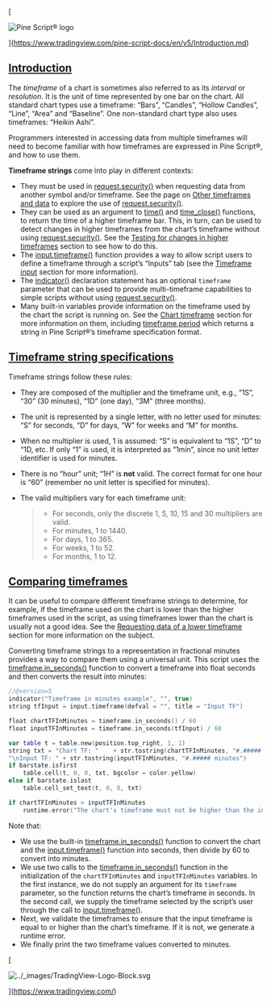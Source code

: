 [

![Pine Script® logo](https://tradingview.com/pine-script-docs/en/v5/_images/Pine-script-logo.svg)

](https://www.tradingview.com/pine-script-docs/en/v5/Introduction.md)

[Introduction](#id1)
-------------------------------------------------------------------

The _timeframe_ of a chart is sometimes also referred to as its _interval_ or _resolution_. It is the unit of time represented by one bar on the chart. All standard chart types use a timeframe: “Bars”, “Candles”, “Hollow Candles”, “Line”, “Area” and “Baseline”. One non-standard chart type also uses timeframes: “Heikin Ashi”.

Programmers interested in accessing data from multiple timeframes will need to become familiar with how timeframes are expressed in Pine Script®, and how to use them.

**Timeframe strings** come into play in different contexts:

*   They must be used in [request.security()](https://www.tradingview.com/pine-script-reference/v5/#fun_request{dot}security) when requesting data from another symbol and/or timeframe. See the page on [Other timeframes and data](concepts_Other_timeframes_and_data.html#pageothertimeframesanddata) to explore the use of [request.security()](https://www.tradingview.com/pine-script-reference/v5/#fun_request{dot}security).
*   They can be used as an argument to [time()](https://www.tradingview.com/pine-script-reference/v5/#fun_time) and [time\_close()](https://www.tradingview.com/pine-script-reference/v5/#fun_time_close) functions, to return the time of a higher timeframe bar. This, in turn, can be used to detect changes in higher timeframes from the chart’s timeframe without using [request.security()](https://www.tradingview.com/pine-script-reference/v5/#fun_request{dot}security). See the [Testing for changes in higher timeframes](concepts_Time.html#pagetime-testingforchangesinhighertimeframes) section to see how to do this.
*   The [input.timeframe()](https://www.tradingview.com/pine-script-reference/v5/#fun_input{dot}session) function provides a way to allow script users to define a timeframe through a script’s “Inputs” tab (see the [Timeframe input](concepts_Inputs.html#pageinputs-timeframeinput) section for more information).
*   The [indicator()](https://www.tradingview.com/pine-script-reference/v5/#fun_indicator) declaration statement has an optional `timeframe` parameter that can be used to provide multi-timeframe capabilities to simple scripts without using [request.security()](https://www.tradingview.com/pine-script-reference/v5/#fun_request{dot}security).
*   Many built-in variables provide information on the timeframe used by the chart the script is running on. See the [Chart timeframe](concepts_Chart_information.html#pagechartinformation-charttimeframe) section for more information on them, including [timeframe.period](https://www.tradingview.com/pine-script-reference/v5/#var_timeframe{dot}period) which returns a string in Pine Script®’s timeframe specification format.

[Timeframe string specifications](#id2)
---------------------------------------------------------------------------------------------------------

Timeframe strings follow these rules:

*   They are composed of the multiplier and the timeframe unit, e.g., “1S”, “30” (30 minutes), “1D” (one day), “3M” (three months).

*   The unit is represented by a single letter, with no letter used for minutes: “S” for seconds, “D” for days, “W” for weeks and “M” for months.

*   When no multiplier is used, 1 is assumed: “S” is equivalent to “1S”, “D” to “1D, etc. If only “1” is used, it is interpreted as “1min”, since no unit letter identifier is used for minutes.

*   There is no “hour” unit; “1H” is **not** valid. The correct format for one hour is “60” (remember no unit letter is specified for minutes).

*   The valid multipliers vary for each timeframe unit:

    > *   For seconds, only the discrete 1, 5, 10, 15 and 30 multipliers are valid.
    > *   For minutes, 1 to 1440.
    > *   For days, 1 to 365.
    > *   For weeks, 1 to 52.
    > *   For months, 1 to 12.


[Comparing timeframes](#id3)
-----------------------------------------------------------------------------------

It can be useful to compare different timeframe strings to determine, for example, if the timeframe used on the chart is lower than the higher timeframes used in the script, as using timeframes lower than the chart is usually not a good idea. See the [Requesting data of a lower timeframe](concepts_Other_timeframes_and_data.html#pageothertimeframesanddata-requestingdatafromalowertimeframe) section for more information on the subject.

Converting timeframe strings to a representation in fractional minutes provides a way to compare them using a universal unit. This script uses the [timeframe.in\_seconds()](https://www.tradingview.com/pine-script-reference/v5/#fun_timeframe{dot}in_seconds) function to convert a timeframe into float seconds and then converts the result into minutes:

```swift
//@version=5
indicator("Timeframe in minutes example", "", true)
string tfInput = input.timeframe(defval = "", title = "Input TF")

float chartTFInMinutes = timeframe.in_seconds() / 60
float inputTFInMinutes = timeframe.in_seconds(tfInput) / 60

var table t = table.new(position.top_right, 1, 1)
string txt = "Chart TF: "    + str.tostring(chartTFInMinutes, "#.##### minutes") +
"\nInput TF: " + str.tostring(inputTFInMinutes, "#.##### minutes")
if barstate.isfirst
    table.cell(t, 0, 0, txt, bgcolor = color.yellow)
else if barstate.islast
    table.cell_set_text(t, 0, 0, txt)

if chartTFInMinutes > inputTFInMinutes
    runtime.error("The chart's timeframe must not be higher than the input's timeframe.")

```


Note that:

*   We use the built-in [timeframe.in\_seconds()](https://www.tradingview.com/pine-script-reference/v5/#fun_timeframe{dot}in_seconds) function to convert the chart and the [input.timeframe()](https://www.tradingview.com/pine-script-reference/v5/#fun_input{dot}session) function into seconds, then divide by 60 to convert into minutes.
*   We use two calls to the [timeframe.in\_seconds()](https://www.tradingview.com/pine-script-reference/v5/#fun_timeframe{dot}in_seconds) function in the initialization of the `chartTFInMinutes` and `inputTFInMinutes` variables. In the first instance, we do not supply an argument for its `timeframe` parameter, so the function returns the chart’s timeframe in seconds. In the second call, we supply the timeframe selected by the script’s user through the call to [input.timeframe()](https://www.tradingview.com/pine-script-reference/v5/#fun_input{dot}session).
*   Next, we validate the timeframes to ensure that the input timeframe is equal to or higher than the chart’s timeframe. If it is not, we generate a runtime error.
*   We finally print the two timeframe values converted to minutes.

[

![../_images/TradingView-Logo-Block.svg](https://tradingview.com/pine-script-docs/en/v5/_images/TradingView-Logo-Block.svg)

](https://www.tradingview.com/)
